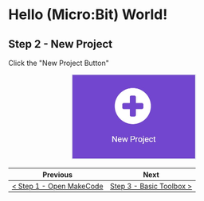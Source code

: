 # Hello (Micro:Bit) World! #

## Step 2 - New Project ##

Click the "New Project Button"

<p align="center">
    <img src="images/2-newproject.jpg" width="250px" >
</p>

| Previous | Next |
| -------- | ---- |
| [< Step 1 - Open MakeCode](README.md) | [Step 3 - Basic Toolbox >](3-basic-toolbox.md) |